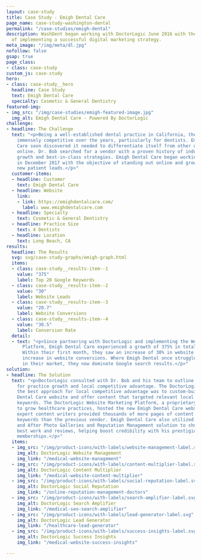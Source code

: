 ```yaml
---
layout: case-study
title: Case Study - Emigh Dental Care
page_name: case-study-washington-dental
permalink: "/case-studies/emigh-dental"
description: WashDent began working with DoctorLogic June 2016 with the objective
  of implementing a successful digital marketing strategy.
meta_image: "/img/meta/dl.jpg"
nofollow: false
gsap: true
page_class:
- class: case-study
custom_js: case-study
hero:
- class: case-study__hero
  headline: Case Study
  text: Emigh Dental Care
  specialty: Cosmetic & General Dentistry
featured-img:
- img_src: "/img/case-studies/emigh-featured-image.jpg"
  img_alt: Emigh Dental Care - Powered By DoctorLogic
challenge:
- headline: The Challenge
  text: "<p>Being a well-established dental practice in California, the market became
    immensely competitive over the years, particularly for dentists. Emigh Dental
    Care soon discovered it needed to differentiate itself from other dental practices
    online. Dr. Bob searched for a vendor with a proven history of industry practice
    growth and best-in-class strategies. Emigh Dental Care began working with DoctorLogic
    in December 2017 with the objective of standing out online and growing their practice's
    new patient leads.</p>"
  customer-items:
  - headline: Customer
    text: Emigh Dental Care
  - headline: Website
    link:
    - link: https://emighdentalcare.com/
      label: www.emighdentalcare.com
  - headline: Specialty
    text: Cosmetic & General Dentistry
  - headline: Practice Size
    text: 4 Dentists
  - headline: Location
    text: Long Beach, CA
results:
  headline: The Results
  svg: svg/case-study-graphs/emigh-graph.html
  items:
  - class: case-study__results-item--1
    value: "375"
    label: Top 20 Google Keywords
  - class: case-study__results-item--2
    value: "30"
    label: Website Leads
  - class: case-study__results-item--3
    value: "20.7"
    label: Website Conversions
  - class: case-study__results-item--4
    value: "30.5"
    label: Conversion Rate
  detail:
  - text: "<p>Since partnering with DoctorLogic and implementing the Website Marketing
      Platform, Emigh Dental Care experienced a growth of 375% in total indexed pages.
      Within their first month, they saw an increase of 30% in website leads and 20.7%
      increase in website conversions. Where Emigh Dental once struggled to compete
      in their market, they now dominate Google search results.</p>"
solution:
- headline: The Solution
  text: "<p>DoctorLogic consulted with Dr. Bob and his team to outline a strategy
    for practice growth and local competitive advantage. The DoctorLogic team advised
    the best approach for local competitive advantage was to custom-build the Emigh
    Dental Care website and offer content that targeted relevant local content and
    keywords. The DoctorLogic Website Marketing Platform, a proprietary software built
    to grow healthcare practices, hosted the new Emigh Dental Care website and our
    expert content writers provided thousands of more pages of content with 479% more
    keywords than the previous vendor. Emigh Dental Care also utilized the Before
    and After Photo Galleries and Reputation Management solution to showcase Dr. Bob's
    best work and reviews, helping boost credibility with his prestigious organization
    memberships.</p>"
  items:
  - img_src: "/img/product-icons/with-labels/website-management-label.svg"
    img_alt: DoctorLogic Website Management
    img_link: "/medical-website-management"
  - img_src: "/img/product-icons/with-labels/content-multiplier-label.svg"
    img_alt: DoctorLogic Content Multiplier
    img_link: "/medical-website-content-multiplier"
  - img_src: "/img/product-icons/with-labels/social-reputation-label.svg"
    img_alt: DoctorLogic Social Reputation
    img_link: "/online-reputation-management-doctors"
  - img_src: "/img/product-icons/with-labels/search-amplifier-label.svg"
    img_alt: DoctorLogic Search Amplifier
    img_link: "/medical-seo-search-amplifier"
  - img_src: "/img/product-icons/with-labels/lead-generator-label.svg"
    img_alt: DoctorLogic Lead Generator
    img_link: "/healthcare-lead-generator"
  - img_src: "/img/product-icons/with-labels/success-insights-label.svg"
    img_alt: DoctorLogic Success Insights
    img_link: "/medical-website-success-insights"

---
```

